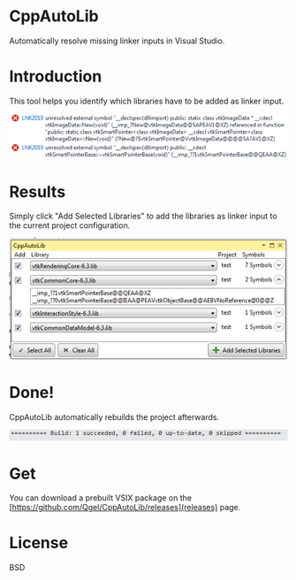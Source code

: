 # CppAutoLib

Automatically resolve missing linker inputs in Visual Studio.

# Introduction

This tool helps you identify which libraries have to be added as linker input.

![Unresolved symbols](errors.png)

# Results

Simply click "Add Selected Libraries" to add the libraries as linker input to the current project configuration.

![Results](results.png)

# Done!

CppAutoLib automatically rebuilds the project afterwards.

![Successful build](happybuild.png)

# Get

You can download a prebuilt VSIX package on the [https://github.com/Qgel/CppAutoLib/releases](releases) page.

# License

BSD
